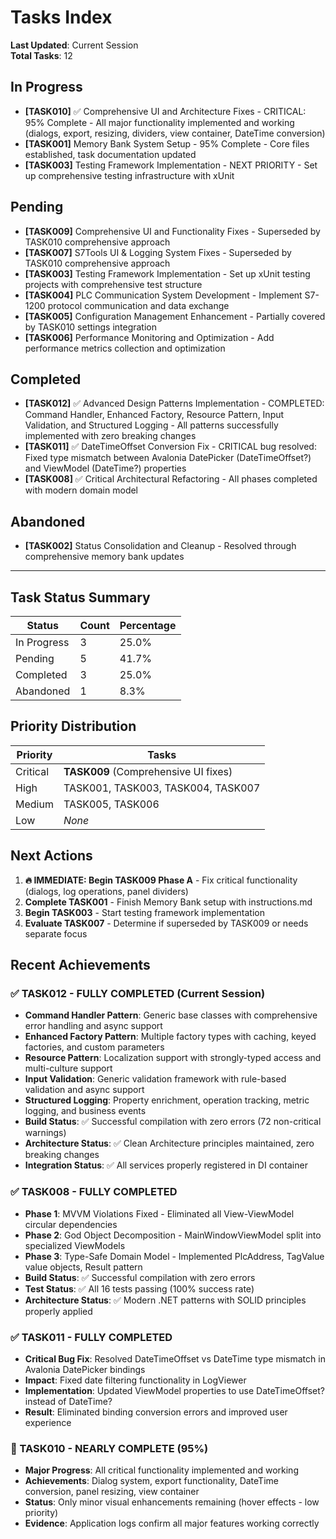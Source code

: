 # Tasks Index

**Last Updated**: Current Session  
**Total Tasks**: 12  

## In Progress

- **[TASK010]** ✅ Comprehensive UI and Architecture Fixes - CRITICAL: 95% Complete - All major functionality implemented and working (dialogs, export, resizing, dividers, view container, DateTime conversion)
- **[TASK001]** Memory Bank System Setup - 95% Complete - Core files established, task documentation updated
- **[TASK003]** Testing Framework Implementation - NEXT PRIORITY - Set up comprehensive testing infrastructure with xUnit

## Pending

- **[TASK009]** Comprehensive UI and Functionality Fixes - Superseded by TASK010 comprehensive approach
- **[TASK007]** S7Tools UI & Logging System Fixes - Superseded by TASK010 comprehensive approach
- **[TASK003]** Testing Framework Implementation - Set up xUnit testing projects with comprehensive test structure
- **[TASK004]** PLC Communication System Development - Implement S7-1200 protocol communication and data exchange
- **[TASK005]** Configuration Management Enhancement - Partially covered by TASK010 settings integration
- **[TASK006]** Performance Monitoring and Optimization - Add performance metrics collection and optimization

## Completed

- **[TASK012]** ✅ Advanced Design Patterns Implementation - COMPLETED: Command Handler, Enhanced Factory, Resource Pattern, Input Validation, and Structured Logging - All patterns successfully implemented with zero breaking changes
- **[TASK011]** ✅ DateTimeOffset Conversion Fix - CRITICAL bug resolved: Fixed type mismatch between Avalonia DatePicker (DateTimeOffset?) and ViewModel (DateTime?) properties
- **[TASK008]** ✅ Critical Architectural Refactoring - All phases completed with modern domain model

## Abandoned

- **[TASK002]** Status Consolidation and Cleanup - Resolved through comprehensive memory bank updates

---

## Task Status Summary

| Status | Count | Percentage |
|--------|-------|------------|
| In Progress | 3 | 25.0% |
| Pending | 5 | 41.7% |
| Completed | 3 | 25.0% |
| Abandoned | 1 | 8.3% |

## Priority Distribution

| Priority | Tasks |
|----------|-------|
| Critical | **TASK009** (Comprehensive UI fixes) |
| High | TASK001, TASK003, TASK004, TASK007 |
| Medium | TASK005, TASK006 |
| Low | *None* |

## Next Actions

1. **🔥 IMMEDIATE: Begin TASK009 Phase A** - Fix critical functionality (dialogs, log operations, panel dividers)
2. **Complete TASK001** - Finish Memory Bank setup with instructions.md
3. **Begin TASK003** - Start testing framework implementation
4. **Evaluate TASK007** - Determine if superseded by TASK009 or needs separate focus

## Recent Achievements

### **✅ TASK012 - FULLY COMPLETED (Current Session)**
- **Command Handler Pattern**: Generic base classes with comprehensive error handling and async support
- **Enhanced Factory Pattern**: Multiple factory types with caching, keyed factories, and custom parameters
- **Resource Pattern**: Localization support with strongly-typed access and multi-culture support
- **Input Validation**: Generic validation framework with rule-based validation and async support
- **Structured Logging**: Property enrichment, operation tracking, metric logging, and business events
- **Build Status**: ✅ Successful compilation with zero errors (72 non-critical warnings)
- **Architecture Status**: ✅ Clean Architecture principles maintained, zero breaking changes
- **Integration Status**: ✅ All services properly registered in DI container

### **✅ TASK008 - FULLY COMPLETED**
- **Phase 1**: MVVM Violations Fixed - Eliminated all View-ViewModel circular dependencies
- **Phase 2**: God Object Decomposition - MainWindowViewModel split into specialized ViewModels
- **Phase 3**: Type-Safe Domain Model - Implemented PlcAddress, TagValue value objects, Result<T> pattern
- **Build Status**: ✅ Successful compilation with zero errors
- **Test Status**: ✅ All 16 tests passing (100% success rate)
- **Architecture Status**: ✅ Modern .NET patterns with SOLID principles properly applied

### **✅ TASK011 - FULLY COMPLETED**
- **Critical Bug Fix**: Resolved DateTimeOffset vs DateTime type mismatch in Avalonia DatePicker bindings
- **Impact**: Fixed date filtering functionality in LogViewer
- **Implementation**: Updated ViewModel properties to use DateTimeOffset? instead of DateTime?
- **Result**: Eliminated binding conversion errors and improved user experience

### **🔄 TASK010 - NEARLY COMPLETE (95%)**
- **Major Progress**: All critical functionality implemented and working
- **Achievements**: Dialog system, export functionality, DateTime conversion, panel resizing, view container
- **Status**: Only minor visual enhancements remaining (hover effects - low priority)
- **Evidence**: Application logs confirm all major features working correctly